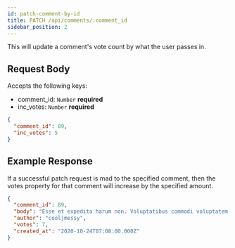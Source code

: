 ```yaml
---
id: patch-comment-by-id
title: PATCH /api/comments/:comment_id
sidebar_position: 2
---
```


This will update a comment's vote count by what the user passes in.

## Request Body

Accepts the following keys:

- comment_id: `Number` **required** 
- inc_votes: `Number` **required** 


```json
{
  "comment_id": 89,
  "inc_votes": 5
}
```

## Example Response

If a successful patch request is mad to the specified comment, then the votes property for that comment will increase by the specified amount.

```json
{
  "comment_id": 89,
  "body": "Esse et expedita harum non. Voluptatibus commodi voluptatem. Minima velit suscipit numquam ea. Id vitae debitis aut incidunt odio quo quam possimus ipsum.",
  "author": "cooljmessy",
  "votes": 7,
  "created_at": "2020-10-24T07:08:00.000Z"
}
```